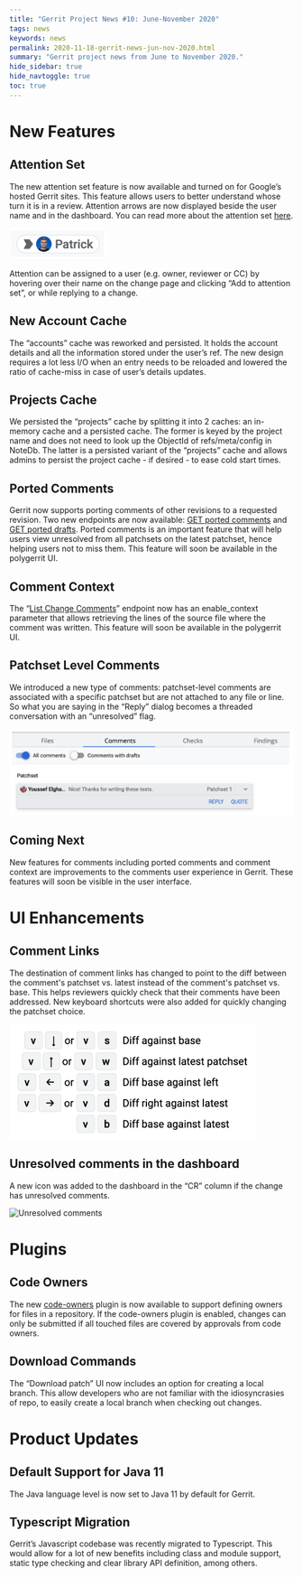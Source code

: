 ```yaml
---
title: "Gerrit Project News #10: June-November 2020"
tags: news
keywords: news
permalink: 2020-11-18-gerrit-news-jun-nov-2020.html
summary: "Gerrit project news from June to November 2020."
hide_sidebar: true
hide_navtoggle: true
toc: true
---
```


# New Features

## Attention Set

The new attention set feature is now available and turned on for Google’s hosted
Gerrit sites. This feature allows users to better understand whose turn it is in
a review. Attention arrows are now displayed beside the user name and in the
dashboard. You can read more about the attention set
[here](https://gerrit-review.googlesource.com/Documentation/user-attention-set.html#_interaction).

![Attention set arrow](/images/news-jun-nov-2020-attention-set-arrow.png)

Attention can be assigned to a user (e.g. owner, reviewer or CC) by hovering
over their name on the change page and clicking “Add to attention set”, or while
replying to a change.


## New Account Cache

The “accounts” cache was reworked and persisted. It holds the account details
and all the information stored under the user’s ref. The new design requires a
lot less I/O when an entry needs to be reloaded and lowered the ratio of
cache-miss in case of user’s details updates.

## Projects Cache

We persisted the “projects” cache by splitting it into 2 caches: an in-memory
cache and a persisted cache. The former is keyed by the project name and does
not need to look up the ObjectId of refs/meta/config in NoteDb. The latter is a
persisted variant of the “projects” cache and allows admins to persist the
project cache - if desired - to ease cold start times.

## Ported Comments

Gerrit now supports porting comments of other revisions to a requested revision.
Two new endpoints are now available: [GET ported
comments](https://gerrit-review.googlesource.com/Documentation/rest-api-changes.html#get-ported-comments)
and [GET ported
drafts](https://gerrit-review.googlesource.com/Documentation/rest-api-changes.html#get-ported-drafts).
Ported comments is an important feature that will help users view unresolved
from all patchsets on the latest patchset, hence helping users not to miss them.
This feature will soon be available in the polygerrit UI.

## Comment Context

The “[List Change
Comments](https://gerrit-review.googlesource.com/Documentation/rest-api-changes.html#list-change-comments)”
endpoint now has an enable_context parameter that allows retrieving the lines of
the source file where the comment was written.  This feature will soon be
available in the polygerrit UI.

## Patchset Level Comments

We introduced a new type of comments: patchset-level comments are associated
with a specific patchset but are not attached to any file or line. So what you
are saying in the “Reply” dialog becomes a threaded conversation with an
“unresolved” flag.

![Patchset level comment](/images/news-jun-nov-2020-patchset-level-comment.png)

## Coming Next

New features for comments including ported comments and comment context are
improvements to the comments user experience in Gerrit. These features will soon
be visible in the user interface.

# UI Enhancements

## Comment Links

The destination of comment links has changed to point to the diff between the
comment's patchset vs. latest instead of the comment's patchset vs. base. This
helps reviewers quickly check that their comments have been addressed. New
keyboard shortcuts were also added for quickly changing the patchset choice.

![Diff keyboard shortcuts](/images/news-jun-nov-2020-diff-keyboard-shortcut.png)

## Unresolved comments in the dashboard

A new icon was added to the dashboard in the “CR” column if the change has
unresolved comments.

![Unresolved
comments](/images/news-jun-nov-2020-unresolved-comments-in-dashboard.png)

# Plugins

## Code Owners

The new [code-owners](https://gerrit.googlesource.com/plugins/code-owners)
plugin is now available to support defining owners for files in a repository. If
the code-owners plugin is enabled, changes can only be submitted if all touched
files are covered by approvals from code owners.

## Download Commands

The “Download patch” UI now includes an option for creating a local branch. This
allow developers who are not familiar with the idiosyncrasies of repo, to easily
create a local branch when checking out changes.

# Product Updates

## Default Support for Java 11

The Java language level is now set to Java 11 by default for Gerrit.

## Typescript Migration

Gerrit’s Javascript codebase was recently migrated to Typescript. This would
allow for a lot of new benefits including class and module support, static type
checking and clear library API definition, among others.

